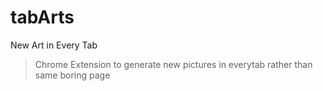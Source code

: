 # tabArts

New Art in Every Tab

> Chrome Extension to generate new pictures in everytab rather than same boring page
